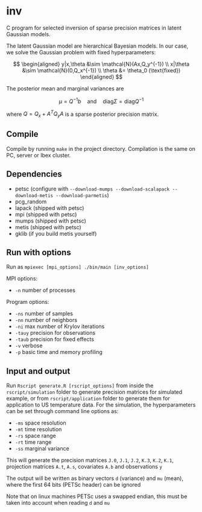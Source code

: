 # inv

C program for selected inversion of sparse precision matrices in latent Gaussian models.

The latent Gaussian model are hierarchical Bayesian models. In our case, we solve the Gaussian problem with fixed hyperparameters:

$$
\begin{aligned}
    y|x,\theta &\sim \mathcal{N}(Ax,Q_y^{-1}) \\
    x|\theta &\sim \mathcal{N}(0,Q_x^{-1}) \\
    \theta &= \theta_0 (\text{fixed})
\end{aligned}
$$

The posterior mean and marginal variances are

$$
    \mu = Q^{-1}b \quad\text{and}\quad \text{diag}\Sigma = \text{diag}Q^{-1}
$$

where $Q=Q_x+A^TQ_yA$ is a sparse posterior precision matrix.


## Compile

Compile by running `make` in the project directory. Compilation is the same on PC, server or Ibex cluster.

## Dependencies

* petsc (configure with `--download-mumps --download-scalapack --download-metis --download-parmetis`)
* pcg_random
* lapack (shipped with petsc)
* mpi (shipped with petsc)
* mumps (shipped with petsc)
* metis (shipped with petsc)
* gklib (if you build metis yourself)

## Run with options

Run as `mpiexec [mpi_options] ./bin/main [inv_options]`

MPI options:
* `-n` number of processes

Program options:
* `-ns` number of samples
* `-nn` number of neighbors
* `-ni` max number of Krylov iterations
* `-tauy` precision for observations
* `-taub` precision for fixed effects
* `-v` verbose
* `-p` basic time and memory profiling

## Input and output

Run `Rscript generate.R [rscript_options]` from inside the `rscript/simulation` folder to generate precision matrices for simulated example, or from `rscript/application` folder to generate them for application to US temperature data. For the simulation, the hyperparameters can be set through command line options as:

* `-ms` space resolution
* `-mt` time resolution
* `-rs` space range
* `-rt` time range
* `-ss` marginal variance

This will generate the precision matrices `J.0`, `J.1`, `J.2`, `K.3`, `K.2`, `K.1`, projection matrices `A.t`, `A.s`, covariates `A.b` and observations `y`

The output will be written as binary vectors `d` (variance) and `mu` (mean), where the first 64 bits (PETSc header) can be ignored

Note that on linux machines PETSc uses a swapped endian, this must be taken into account when reading `d` and `mu`
